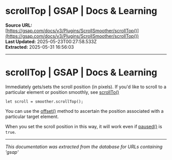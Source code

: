# scrollTop | GSAP | Docs & Learning

**Source URL:** [https://gsap.com/docs/v3/Plugins/ScrollSmoother/scrollTop()](https://gsap.com/docs/v3/Plugins/ScrollSmoother/scrollTop())  
**Last Updated:** 2025-05-23T00:27:58.533Z  
**Extracted:** 2025-05-31 16:56:03

---

# scrollTop | GSAP | Docs & Learning

Immediately gets/sets the scroll position (in pixels). If you'd like to scroll to a particular element or position smoothly, see [scrollTo()](https://gsap.com/docs/v3/Plugins/ScrollSmoother/scrollTo\(\))

```
let scroll = smoother.scrollTop();
```

You can use the [offset()](https://gsap.com/docs/v3/Plugins/ScrollSmoother/offset\(\)) method to ascertain the position associated with a particular target element.

When you set the scroll position in this way, it will work even if [paused()](https://gsap.com/docs/v3/Plugins/ScrollSmoother/paused\(\)) is `true`.

---

*This documentation was extracted from the database for URLs containing 'gsap'*
